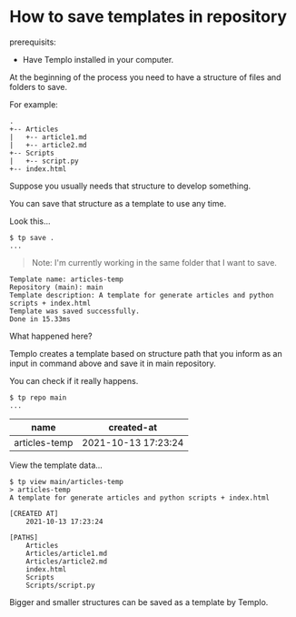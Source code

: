 # How to save templates in repository

prerequisits:
- Have Templo installed in your computer.

At the beginning of the process you need to have a structure of files and folders to save.

For example:

````
.
+-- Articles
|   +-- article1.md
|   +-- article2.md
+-- Scripts
|   +-- script.py
+-- index.html
````

Suppose you usually needs that structure to develop something.

You can save that structure as a template to use any time.

Look this...

````console
$ tp save .
...
````
> Note: I'm currently working in the same folder that I want to save. 

````
Template name: articles-temp
Repository (main): main
Template description: A template for generate articles and python scripts + index.html
Template was saved successfully.
Done in 15.33ms
````

What happened here?

Templo creates a template based on structure path that you inform as an input in command above and save it in main repository.

You can check if it really happens.

````console
$ tp repo main
...
````

| name | created-at |
|-----|--------|
| articles-temp | 2021-10-13 17:23:24 |

View the template data...

````console
$ tp view main/articles-temp
> articles-temp
A template for generate articles and python scripts + index.html

[CREATED AT]
    2021-10-13 17:23:24

[PATHS]
    Articles
    Articles/article1.md
    Articles/article2.md
    index.html
    Scripts
    Scripts/script.py
````

Bigger and smaller structures can be saved as a template by Templo.
